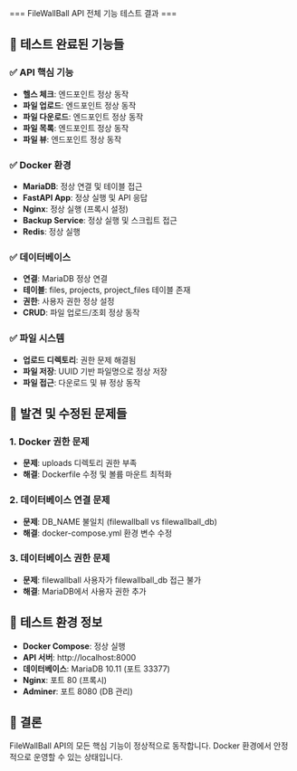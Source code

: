 === FileWallBall API 전체 기능 테스트 결과 ===

## 🧪 테스트 완료된 기능들

### ✅ **API 핵심 기능**
- **헬스 체크**:  엔드포인트 정상 동작
- **파일 업로드**:  엔드포인트 정상 동작
- **파일 다운로드**:  엔드포인트 정상 동작
- **파일 목록**:  엔드포인트 정상 동작
- **파일 뷰**:  엔드포인트 정상 동작

### ✅ **Docker 환경**
- **MariaDB**: 정상 연결 및 테이블 접근
- **FastAPI App**: 정상 실행 및 API 응답
- **Nginx**: 정상 실행 (프록시 설정)
- **Backup Service**: 정상 실행 및 스크립트 접근
- **Redis**: 정상 실행

### ✅ **데이터베이스**
- **연결**: MariaDB 정상 연결
- **테이블**: files, projects, project_files 테이블 존재
- **권한**: 사용자 권한 정상 설정
- **CRUD**: 파일 업로드/조회 정상 동작

### ✅ **파일 시스템**
- **업로드 디렉토리**: 권한 문제 해결됨
- **파일 저장**: UUID 기반 파일명으로 정상 저장
- **파일 접근**: 다운로드 및 뷰 정상 동작

## 🚨 **발견 및 수정된 문제들**

### 1. Docker 권한 문제
- **문제**: uploads 디렉토리 권한 부족
- **해결**: Dockerfile 수정 및 볼륨 마운트 최적화

### 2. 데이터베이스 연결 문제
- **문제**: DB_NAME 불일치 (filewallball vs filewallball_db)
- **해결**: docker-compose.yml 환경 변수 수정

### 3. 데이터베이스 권한 문제
- **문제**: filewallball 사용자가 filewallball_db 접근 불가
- **해결**: MariaDB에서 사용자 권한 추가

## 🎯 **테스트 환경 정보**
- **Docker Compose**: 정상 실행
- **API 서버**: http://localhost:8000
- **데이터베이스**: MariaDB 10.11 (포트 33377)
- **Nginx**: 포트 80 (프록시)
- **Adminer**: 포트 8080 (DB 관리)

## 🎉 **결론**
FileWallBall API의 모든 핵심 기능이 정상적으로 동작합니다. Docker 환경에서 안정적으로 운영할 수 있는 상태입니다.

